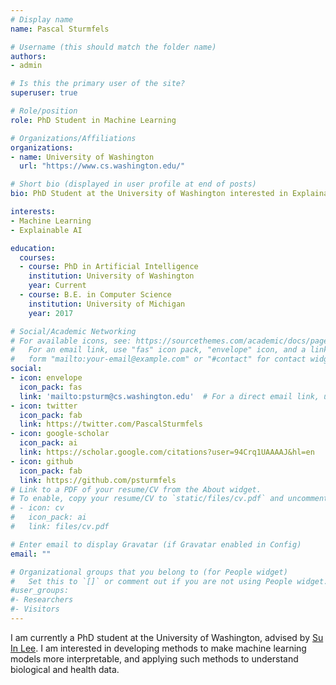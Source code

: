 ```yaml
---
# Display name
name: Pascal Sturmfels

# Username (this should match the folder name)
authors:
- admin

# Is this the primary user of the site?
superuser: true

# Role/position
role: PhD Student in Machine Learning

# Organizations/Affiliations
organizations:
- name: University of Washington
  url: "https://www.cs.washington.edu/"

# Short bio (displayed in user profile at end of posts)
bio: PhD Student at the University of Washington interested in Explainable AI.

interests:
- Machine Learning
- Explainable AI

education:
  courses:
  - course: PhD in Artificial Intelligence
    institution: University of Washington
    year: Current
  - course: B.E. in Computer Science
    institution: University of Michigan
    year: 2017

# Social/Academic Networking
# For available icons, see: https://sourcethemes.com/academic/docs/page-builder/#icons
#   For an email link, use "fas" icon pack, "envelope" icon, and a link in the
#   form "mailto:your-email@example.com" or "#contact" for contact widget.
social:
- icon: envelope
  icon_pack: fas
  link: 'mailto:psturm@cs.washington.edu'  # For a direct email link, use "mailto:test@example.org".
- icon: twitter
  icon_pack: fab
  link: https://twitter.com/PascalSturmfels
- icon: google-scholar
  icon_pack: ai
  link: https://scholar.google.com/citations?user=94Crq1UAAAAJ&hl=en
- icon: github
  icon_pack: fab
  link: https://github.com/psturmfels
# Link to a PDF of your resume/CV from the About widget.
# To enable, copy your resume/CV to `static/files/cv.pdf` and uncomment the lines below.
# - icon: cv
#   icon_pack: ai
#   link: files/cv.pdf

# Enter email to display Gravatar (if Gravatar enabled in Config)
email: ""

# Organizational groups that you belong to (for People widget)
#   Set this to `[]` or comment out if you are not using People widget.
#user_groups:
#- Researchers
#- Visitors
---
```


I am currently a PhD student at the University of Washington, advised by [Su In Lee](https://suinlee.cs.washington.edu/). I am interested in developing methods to make machine learning models more interpretable, and applying such methods to understand biological and health data.

